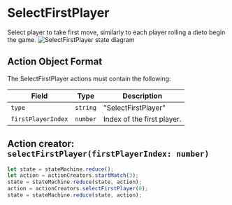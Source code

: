 

# SelectFirstPlayer
Select player to take first move, similarly to each player rolling a dieto begin the game.
![SelectFirstPlayer state diagram](actions/selectfirstplayer.svg)
  

## Action Object Format
The SelectFirstPlayer actions must contain the following:

Field        | Type       | Description
------------ | ---------- | -----------
`type`     | `string` | "SelectFirstPlayer"
`firstPlayerIndex` | `number` | Index of the first player.


## Action creator: `selectFirstPlayer(firstPlayerIndex: number)`

```javascript
let state = stateMachine.reduce();
let action = actionCreators.startMatch(3);
state = stateMachine.reduce(state, action);
action = actionCreators.selectFirstPlayer(0);
state = stateMachine.reduce(state, action);
```
  
  
  